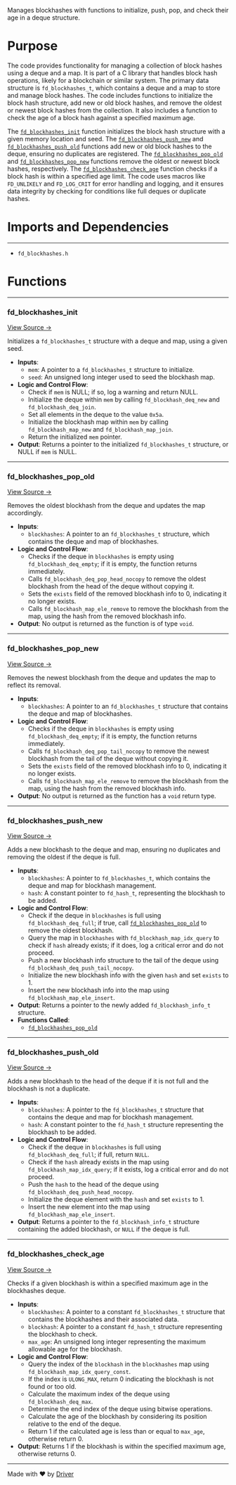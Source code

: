 <!--------------------------------------------------------------------------------->
<!-- IMPORTANT: This file is auto-generated by Driver (https://driver.ai). -------->
<!-- Manual edits may be overwritten on future commits. --------------------------->
<!--------------------------------------------------------------------------------->

Manages blockhashes with functions to initialize, push, pop, and check their age in a deque structure.

# Purpose
The code provides functionality for managing a collection of block hashes using a deque and a map. It is part of a C library that handles block hash operations, likely for a blockchain or similar system. The primary data structure is `fd_blockhashes_t`, which contains a deque and a map to store and manage block hashes. The code includes functions to initialize the block hash structure, add new or old block hashes, and remove the oldest or newest block hashes from the collection. It also includes a function to check the age of a block hash against a specified maximum age.

The [`fd_blockhashes_init`](<#fd_blockhashes_init>) function initializes the block hash structure with a given memory location and seed. The [`fd_blockhashes_push_new`](<#fd_blockhashes_push_new>) and [`fd_blockhashes_push_old`](<#fd_blockhashes_push_old>) functions add new or old block hashes to the deque, ensuring no duplicates are registered. The [`fd_blockhashes_pop_old`](<#fd_blockhashes_pop_old>) and [`fd_blockhashes_pop_new`](<#fd_blockhashes_pop_new>) functions remove the oldest or newest block hashes, respectively. The [`fd_blockhashes_check_age`](<#fd_blockhashes_check_age>) function checks if a block hash is within a specified age limit. The code uses macros like `FD_UNLIKELY` and `FD_LOG_CRIT` for error handling and logging, and it ensures data integrity by checking for conditions like full deques or duplicate hashes.
# Imports and Dependencies

---
- `fd_blockhashes.h`


# Functions

---
### fd\_blockhashes\_init<!-- {{#callable:fd_blockhashes_init}} -->
[View Source →](<../../../../../src/flamenco/runtime/fd_blockhashes.c#L3>)

Initializes a `fd_blockhashes_t` structure with a deque and map, using a given seed.
- **Inputs**:
    - `mem`: A pointer to a `fd_blockhashes_t` structure to initialize.
    - `seed`: An unsigned long integer used to seed the blockhash map.
- **Logic and Control Flow**:
    - Check if `mem` is NULL; if so, log a warning and return NULL.
    - Initialize the deque within `mem` by calling `fd_blockhash_deq_new` and `fd_blockhash_deq_join`.
    - Set all elements in the deque to the value `0x5a`.
    - Initialize the blockhash map within `mem` by calling `fd_blockhash_map_new` and `fd_blockhash_map_join`.
    - Return the initialized `mem` pointer.
- **Output**: Returns a pointer to the initialized `fd_blockhashes_t` structure, or NULL if `mem` is NULL.


---
### fd\_blockhashes\_pop\_old<!-- {{#callable:fd_blockhashes_pop_old}} -->
[View Source →](<../../../../../src/flamenco/runtime/fd_blockhashes.c#L16>)

Removes the oldest blockhash from the deque and updates the map accordingly.
- **Inputs**:
    - `blockhashes`: A pointer to an `fd_blockhashes_t` structure, which contains the deque and map of blockhashes.
- **Logic and Control Flow**:
    - Checks if the deque in `blockhashes` is empty using `fd_blockhash_deq_empty`; if it is empty, the function returns immediately.
    - Calls `fd_blockhash_deq_pop_head_nocopy` to remove the oldest blockhash from the head of the deque without copying it.
    - Sets the `exists` field of the removed blockhash info to 0, indicating it no longer exists.
    - Calls `fd_blockhash_map_ele_remove` to remove the blockhash from the map, using the hash from the removed blockhash info.
- **Output**: No output is returned as the function is of type `void`.


---
### fd\_blockhashes\_pop\_new<!-- {{#callable:fd_blockhashes_pop_new}} -->
[View Source →](<../../../../../src/flamenco/runtime/fd_blockhashes.c#L24>)

Removes the newest blockhash from the deque and updates the map to reflect its removal.
- **Inputs**:
    - `blockhashes`: A pointer to an `fd_blockhashes_t` structure that contains the deque and map of blockhashes.
- **Logic and Control Flow**:
    - Checks if the deque in `blockhashes` is empty using `fd_blockhash_deq_empty`; if it is empty, the function returns immediately.
    - Calls `fd_blockhash_deq_pop_tail_nocopy` to remove the newest blockhash from the tail of the deque without copying it.
    - Sets the `exists` field of the removed blockhash info to 0, indicating it no longer exists.
    - Calls `fd_blockhash_map_ele_remove` to remove the blockhash from the map, using the hash from the removed blockhash info.
- **Output**: No output is returned as the function has a `void` return type.


---
### fd\_blockhashes\_push\_new<!-- {{#callable:fd_blockhashes_push_new}} -->
[View Source →](<../../../../../src/flamenco/runtime/fd_blockhashes.c#L32>)

Adds a new blockhash to the deque and map, ensuring no duplicates and removing the oldest if the deque is full.
- **Inputs**:
    - `blockhashes`: A pointer to `fd_blockhashes_t`, which contains the deque and map for blockhash management.
    - `hash`: A constant pointer to `fd_hash_t`, representing the blockhash to be added.
- **Logic and Control Flow**:
    - Check if the deque in `blockhashes` is full using `fd_blockhash_deq_full`; if true, call [`fd_blockhashes_pop_old`](<#fd_blockhashes_pop_old>) to remove the oldest blockhash.
    - Query the map in `blockhashes` with `fd_blockhash_map_idx_query` to check if `hash` already exists; if it does, log a critical error and do not proceed.
    - Push a new blockhash info structure to the tail of the deque using `fd_blockhash_deq_push_tail_nocopy`.
    - Initialize the new blockhash info with the given `hash` and set `exists` to 1.
    - Insert the new blockhash info into the map using `fd_blockhash_map_ele_insert`.
- **Output**: Returns a pointer to the newly added `fd_blockhash_info_t` structure.
- **Functions Called**:
    - [`fd_blockhashes_pop_old`](<#fd_blockhashes_pop_old>)


---
### fd\_blockhashes\_push\_old<!-- {{#callable:fd_blockhashes_push_old}} -->
[View Source →](<../../../../../src/flamenco/runtime/fd_blockhashes.c#L51>)

Adds a new blockhash to the head of the deque if it is not full and the blockhash is not a duplicate.
- **Inputs**:
    - `blockhashes`: A pointer to the `fd_blockhashes_t` structure that contains the deque and map for blockhash management.
    - `hash`: A constant pointer to the `fd_hash_t` structure representing the blockhash to be added.
- **Logic and Control Flow**:
    - Check if the deque in `blockhashes` is full using `fd_blockhash_deq_full`; if full, return `NULL`.
    - Check if the `hash` already exists in the map using `fd_blockhash_map_idx_query`; if it exists, log a critical error and do not proceed.
    - Push the `hash` to the head of the deque using `fd_blockhash_deq_push_head_nocopy`.
    - Initialize the deque element with the `hash` and set `exists` to 1.
    - Insert the new element into the map using `fd_blockhash_map_ele_insert`.
- **Output**: Returns a pointer to the `fd_blockhash_info_t` structure containing the added blockhash, or `NULL` if the deque is full.


---
### fd\_blockhashes\_check\_age<!-- {{#callable:fd_blockhashes_check_age}} -->
[View Source →](<../../../../../src/flamenco/runtime/fd_blockhashes.c#L71>)

Checks if a given blockhash is within a specified maximum age in the blockhashes deque.
- **Inputs**:
    - `blockhashes`: A pointer to a constant `fd_blockhashes_t` structure that contains the blockhashes and their associated data.
    - `blockhash`: A pointer to a constant `fd_hash_t` structure representing the blockhash to check.
    - `max_age`: An unsigned long integer representing the maximum allowable age for the blockhash.
- **Logic and Control Flow**:
    - Query the index of the `blockhash` in the `blockhashes` map using `fd_blockhash_map_idx_query_const`.
    - If the index is `ULONG_MAX`, return 0 indicating the blockhash is not found or too old.
    - Calculate the maximum index of the deque using `fd_blockhash_deq_max`.
    - Determine the end index of the deque using bitwise operations.
    - Calculate the age of the blockhash by considering its position relative to the end of the deque.
    - Return 1 if the calculated age is less than or equal to `max_age`, otherwise return 0.
- **Output**: Returns 1 if the blockhash is within the specified maximum age, otherwise returns 0.



---
Made with ❤️ by [Driver](https://www.driver.ai/)